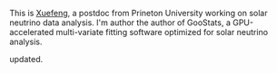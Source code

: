 This is [Xuefeng](https://dingxf.cn), a postdoc from Prineton University working on solar neutrino data analysis. I'm author the author of GooStats, a GPU-accelerated multi-variate fitting software optimized for solar neutrino analysis.

updated.
